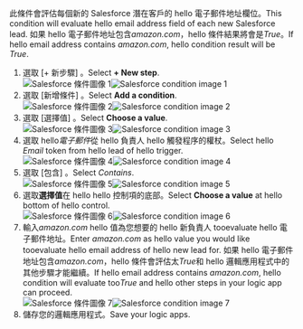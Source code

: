 <span data-ttu-id="76368-101">此條件會評估每個新的 Salesforce 潛在客戶的 hello 電子郵件地址欄位。</span><span class="sxs-lookup"><span data-stu-id="76368-101">This condition will evaluate hello email address field of each new Salesforce lead.</span></span> <span data-ttu-id="76368-102">如果 hello 電子郵件地址包含*amazon.com*，hello 條件結果將會是*True*。</span><span class="sxs-lookup"><span data-stu-id="76368-102">If hello email address contains *amazon.com*, hello condition result will be *True*.</span></span>

1. <span data-ttu-id="76368-103">選取 [+ 新步驟] 。</span><span class="sxs-lookup"><span data-stu-id="76368-103">Select **+ New step**.</span></span>  
   <span data-ttu-id="76368-104">![Salesforce 條件圖像 1](./media/connectors-create-api-salesforce/condition-1.png)</span><span class="sxs-lookup"><span data-stu-id="76368-104">![Salesforce condition image 1](./media/connectors-create-api-salesforce/condition-1.png)</span></span>   
2. <span data-ttu-id="76368-105">選取 [新增條件] 。</span><span class="sxs-lookup"><span data-stu-id="76368-105">Select **Add a condition**.</span></span>    
   <span data-ttu-id="76368-106">![Salesforce 條件圖像 2](./media/connectors-create-api-salesforce/condition-2.png)</span><span class="sxs-lookup"><span data-stu-id="76368-106">![Salesforce condition image 2](./media/connectors-create-api-salesforce/condition-2.png)</span></span>  
3. <span data-ttu-id="76368-107">選取 [選擇值] 。</span><span class="sxs-lookup"><span data-stu-id="76368-107">Select **Choose a value**.</span></span>    
   <span data-ttu-id="76368-108">![Salesforce 條件圖像 3](./media/connectors-create-api-salesforce/condition-3.png)</span><span class="sxs-lookup"><span data-stu-id="76368-108">![Salesforce condition image 3](./media/connectors-create-api-salesforce/condition-3.png)</span></span>  
4. <span data-ttu-id="76368-109">選取 hello*電子郵件*從 hello 負責人 hello 觸發程序的權杖。</span><span class="sxs-lookup"><span data-stu-id="76368-109">Select hello *Email* token from hello lead of hello trigger.</span></span>    
   <span data-ttu-id="76368-110">![Salesforce 條件圖像 4](./media/connectors-create-api-salesforce/condition-4.png)</span><span class="sxs-lookup"><span data-stu-id="76368-110">![Salesforce condition image 4](./media/connectors-create-api-salesforce/condition-4.png)</span></span>  
5. <span data-ttu-id="76368-111">選取 [包含] 。</span><span class="sxs-lookup"><span data-stu-id="76368-111">Select *Contains*.</span></span>      
   <span data-ttu-id="76368-112">![Salesforce 條件圖像 5](./media/connectors-create-api-salesforce/condition-5.png)</span><span class="sxs-lookup"><span data-stu-id="76368-112">![Salesforce condition image 5](./media/connectors-create-api-salesforce/condition-5.png)</span></span>  
6. <span data-ttu-id="76368-113">選取**選擇值**在 hello hello 控制項的底部。</span><span class="sxs-lookup"><span data-stu-id="76368-113">Select **Choose a value** at hello bottom of hello control.</span></span>     
   <span data-ttu-id="76368-114">![Salesforce 條件圖像 6](./media/connectors-create-api-salesforce/condition-6.png)</span><span class="sxs-lookup"><span data-stu-id="76368-114">![Salesforce condition image 6](./media/connectors-create-api-salesforce/condition-6.png)</span></span>  
7. <span data-ttu-id="76368-115">輸入*amazon.com* hello 值為您想要的 hello 新負責人 tooevaluate hello 電子郵件地址。</span><span class="sxs-lookup"><span data-stu-id="76368-115">Enter *amazon.com* as hello value you would like tooevaluate hello email address of hello new lead for.</span></span> <span data-ttu-id="76368-116">如果 hello 電子郵件地址包含*amazon.com*，hello 條件會評估太*True*和 hello 邏輯應用程式中的其他步驟才能繼續。</span><span class="sxs-lookup"><span data-stu-id="76368-116">If hello email address contains *amazon.com*, hello condition will evaluate too*True* and hello other steps in your logic app can proceed.</span></span>    
   <span data-ttu-id="76368-117">![Salesforce 條件圖像 7](./media/connectors-create-api-salesforce/condition-7.png)</span><span class="sxs-lookup"><span data-stu-id="76368-117">![Salesforce condition image 7](./media/connectors-create-api-salesforce/condition-7.png)</span></span>  
8. <span data-ttu-id="76368-118">儲存您的邏輯應用程式。</span><span class="sxs-lookup"><span data-stu-id="76368-118">Save your logic apps.</span></span>  

